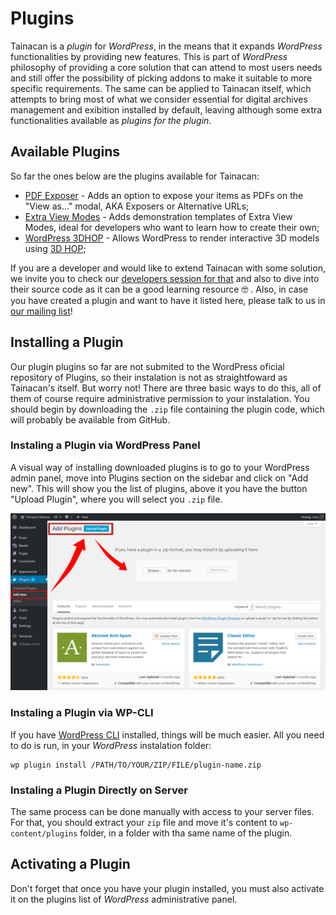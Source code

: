 # Plugins

Tainacan is a *plugin* for *WordPress*, in the means that it expands *WordPress* functionalities by providing new features. This is part of *WordPress* philosophy of providing a core solution that can attend to most users needs and still offer the possibility of picking addons to make it suitable to more specific requirements. The same can be applied to Tainacan itself, which attempts to bring most of what we consider essential for digital archives management and exibition installed by default, leaving although some extra functionalities available as *plugins for the plugin*.

## Available Plugins

So far the ones below are the plugins available for Tainacan:

* [PDF Exposer](/plugin-pdf-exposer) - Adds an option to expose your items as PDFs on the "View as..." modal, AKA Exposers or Alternative URLs;
* [Extra View Modes](/plugin-extra-view-modes) - Adds demonstration templates of Extra View Modes, ideal for developers who want to learn how to create their own;
* [WordPress 3DHOP](/plugin-3d-hop) - Allows WordPress to render interactive 3D models using [3D HOP](http://3dhop.net/);

If you are a developer and would like to extend Tainacan with some solution, we invite you to check our [developers session for that](/dev/#plugin-development-or-extension) and also to dive into their source code as it can be a good learning resource 🤓 . Also, in case you have created a plugin and want to have it listed here, please talk to us in [our mailing list](https://lists.riseup.net/www/subscribe/tainacan)!

## Installing a Plugin

Our plugin plugins so far are not submited to the WordPress oficial repository of Plugins, so their instalation is not as straightfoward as Tainacan's itself. But worry not! There are three basic ways to do this, all of them of course require administrative permission to your instalation. You should begin by downloading the `.zip` file containing the plugin code, which will probably be available from GitHub.

### Instaling a Plugin via WordPress Panel
A visual way of installing downloaded plugins is to go to your WordPress admin panel, move into Plugins section on the sidebar and click on "Add new". This will show you the list of plugins, above it you have the button "Upload Plugin", where you will select you `.zip` file.

![Instaling a Plugin via WordPress Panel](/_assets/images/plugins_1.png)

### Instaling a Plugin via WP-CLI

If you have [WordPress CLI](https://wp-cli.org/#installing) installed, things will be much easier. All you need to do is run, in your *WordPress* instalation folder:
```
wp plugin install /PATH/TO/YOUR/ZIP/FILE/plugin-name.zip
```

### Instaling a Plugin Directly on Server

The same process can be done manually with access to your server files. For that, you should extract your `zip` file and move it's content to `wp-content/plugins` folder, in a folder with tha same name of the plugin.

## Activating a Plugin

Don't forget that once you have your plugin installed, you must also activate it on the plugins list of *WordPress* administrative panel.
